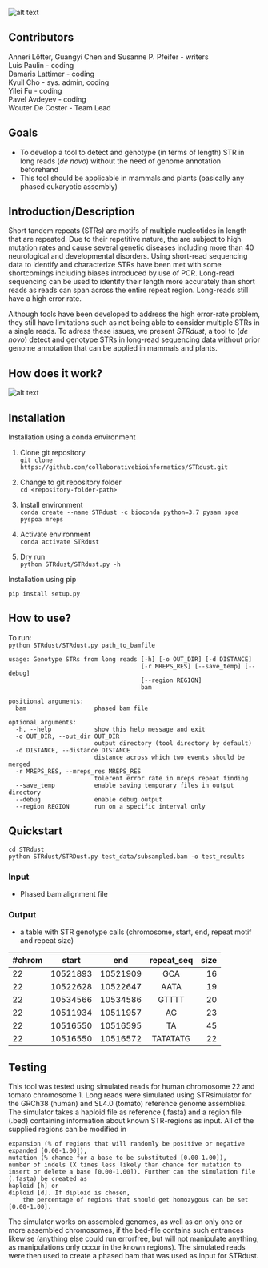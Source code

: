 ![alt text](https://raw.githubusercontent.com/collaborativebioinformatics/STRdust/main/STRdust-logo.jpg)  

## Contributors  
  Anneri Lötter, Guangyi Chen and Susanne P. Pfeifer - writers  
  Luis Paulin - coding  
  Damaris Lattimer - coding  
  Kyuil Cho - sys. admin, coding   
  Yilei Fu - coding   
  Pavel Avdeyev - coding   
  Wouter De Coster - Team Lead     

## Goals
* To develop a tool to detect and genotype (in terms of length) STR in long reads (_de novo_) without the need of genome annotation beforehand
* This tool should be applicable in mammals and plants (basically any phased eukaryotic assembly)

## Introduction/Description
Short tandem repeats (STRs) are motifs of multiple nucleotides in length that are repeated. Due to their repetitive nature, the are subject to high mutation rates and cause several genetic diseases including more than 40 neurological and developmental disorders. Using short-read sequencing data to identify and characterize STRs have been met with some shortcomings including biases introduced by use of PCR. Long-read sequencing can be used to identify their length more accurately than short reads as reads can span across the entire repeat region. Long-reads still have a high error rate.

Although tools have been developed to address the high error-rate problem, they still have limitations such as not being able to consider multiple STRs in a single reads. To adress these issues, we present _STRdust_, a tool to (_de novo_) detect and genotype STRs in long-read sequencing data without prior genome annotation that can be applied in mammals and plants.

## How does it work?  
![alt text](https://raw.githubusercontent.com/collaborativebioinformatics/STRdust/main/STRdustFlowchart.png)

## Installation  
Installation using a conda environment

1. Clone git repository  
`git clone https://github.com/collaborativebioinformatics/STRdust.git`  

2. Change to git repository folder  
`cd <repository-folder-path>`

3. Install environment  
`conda create --name STRdust -c bioconda python=3.7 pysam spoa pyspoa mreps`  

4. Activate environment  
`conda activate STRdust`  

5. Dry run  
`python STRdust/STRdust.py -h`  

Installation using pip

`pip install setup.py` 

## How to use?  
To run:  
`python STRdust/STRdust.py path_to_bamfile`  

```
usage: Genotype STRs from long reads [-h] [-o OUT_DIR] [-d DISTANCE]
                                     [-r MREPS_RES] [--save_temp] [--debug]
                                     [--region REGION]
                                     bam

positional arguments:
  bam                   phased bam file

optional arguments:
  -h, --help            show this help message and exit
  -o OUT_DIR, --out_dir OUT_DIR
                        output directory (tool directory by default)
  -d DISTANCE, --distance DISTANCE
                        distance across which two events should be merged
  -r MREPS_RES, --mreps_res MREPS_RES
                        tolerent error rate in mreps repeat finding
  --save_temp           enable saving temporary files in output directory
  --debug               enable debug output
  --region REGION       run on a specific interval only
```

## Quickstart

```
cd STRdust
python STRdust/STRDust.py test_data/subsampled.bam -o test_results 
```

### Input  
  * Phased bam alignment file  

### Output  
  * a table with STR genotype calls (chromosome, start, end, repeat motif and repeat size)  

| #chrom | start | end | repeat_seq | size |
| --------- | :-------: | :-----: | :------------: | -------: |
| 22 | 10521893 |	10521909 |	GCA |	16 |
| 22 |  10522628 |	10522647 |	AATA |	19 |
| 22 |	10534566 |	10534586 |	GTTTT |	20 |
| 22 |	10511934 |	10511957 |	AG |	23 |
| 22 |	10516550 |	10516595 |	TA |	45 |
| 22 |	10516550 |	10516572 |	TATATATG |	22 |


## Testing  
This tool was tested using simulated reads for human chromosome 22 and tomato chromosome 1. Long reads were simulated using STRsimulator for the GRCh38 (human) and SL4.0 (tomato) reference genome assemblies. The simulator takes a haploid file as reference (.fasta) and a region file (.bed) containing information about known STR-regions as input. All of the supplied regions can be modified in  
```
expansion (% of regions that will randomly be positive or negative expanded [0.00-1.00]),
mutation (% chance for a base to be substituted [0.00-1.00]),
number of indels (X times less likely than chance for mutation to insert or delete a base [0.00-1.00]). Further can the simulation file (.fasta) be created as
haploid [h] or
diploid [d]. If diploid is chosen,
    the percentage of regions that should get homozygous can be set [0.00-1.00].
```

The simulator works on assembled genomes, as well as on only one or more assembled chromosomes, if the bed-file contains such entrances likewise (anything else could run errorfree, but will not manipulate anything, as manipulations only occur in the known regions). The simulated reads were then used to create a phased bam that was used as input for STRdust.   



 
